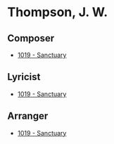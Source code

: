 # Thompson, J. W.

## Composer

- [1019 - Sanctuary](/hymns/1019.md)

## Lyricist

- [1019 - Sanctuary](/hymns/1019.md)

## Arranger

- [1019 - Sanctuary](/hymns/1019.md)

